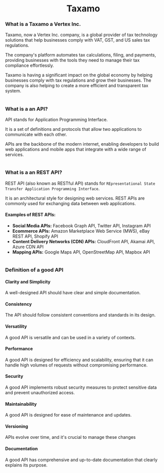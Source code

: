 <h1 align="center">Taxamo</h1>

### What is a Taxamo a Vertex Inc.
Taxamo, now a Vertex Inc. company, is a global provider of tax technology solutions that help businesses comply with VAT, GST, and US sales tax regulations. 

The company's platform automates tax calculations, filing, and payments, providing businesses with the tools they need to manage their tax compliance effortlessly.

Taxamo is having a significant impact on the global economy by helping businesses comply with tax regulations and grow their businesses. The company is also helping to create a more efficient and transparent tax system.
#

### What is a an API?
API stands for Application Programming Interface. 

It is a set of definitions and protocols that allow two applications to communicate with each other. 

APIs are the backbone of the modern internet, enabling developers to build web applications and mobile apps that integrate with a wide range of services.

#

### What is a an REST API?
REST API (also known as RESTful API) stands for ``REpresentational State Transfer Application Programming Interface``. 

It is an architectural style for designing web services. REST APIs are commonly used for exchanging data between web applications.

#### Examples of REST APIs:

- **Social Media APIs:** Facebook Graph API, Twitter API, Instagram API
- **Ecommerce APIs:** Amazon Marketplace Web Service (MWS), eBay REST API, Shopify API
- **Content Delivery Networks (CDN) APIs:** CloudFront API, Akamai API, Azure CDN API
- **Mapping APIs:** Google Maps API, OpenStreetMap API, Mapbox API

#
### Definition of a good API

#### Clarity and Simplicity
A well-designed API should have clear and simple documentation. 

#### Consistency
The API should follow consistent conventions and standards in its design.

#### Versatility
A good API is versatile and can be used in a variety of contexts.

#### Performance
A good API is designed for efficiency and scalability, ensuring that it can handle high volumes of requests without compromising performance.

#### Security
A good API implements robust security measures to protect sensitive data and prevent unauthorized access. 

#### Maintainability
A good API is designed for ease of maintenance and updates.

#### Versioning
APIs evolve over time, and it's crucial to manage these changes 

#### Documentation
A good API has comprehensive and up-to-date documentation that clearly explains its purpose.

#
###